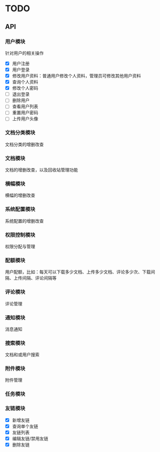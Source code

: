 # TODO

## API

### 用户模块

针对用户的相关操作

- [x] 用户注册
- [x] 用户登录
- [x] 修改用户资料：普通用户修改个人资料，管理员可修改其他用户资料
- [x] 查询个人资料
- [x] 修改个人密码
- [ ] 退出登录
- [ ] 删除用户
- [ ] 查看用户列表
- [ ] 重置用户密码
- [ ] 上传用户头像

### 文档分类模块

文档分类的增删改查

### 文档模块

文档的增删改查，以及回收站管理功能

### 横幅模块

横幅的增删改查

### 系统配置模块

系统配置的增删改查

### 权限控制模块

权限分配与管理

### 配额模块

用户配额，比如：每天可以下载多少文档、上传多少文档、评论多少次、下载间隔、上传间隔、评论间隔等

### 评论模块

评论管理

### 通知模块

消息通知

### 搜索模块

文档和或用户搜索

### 附件模块

附件管理

### 任务模块

### 友链模块

- [x] 新增友链
- [x] 查询单个友链
- [x] 友链列表
- [x] 编辑友链/禁用友链
- [x] 删除友链
